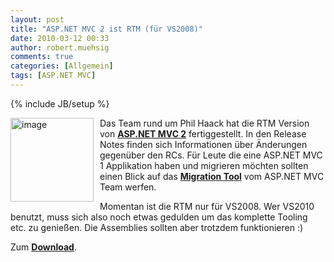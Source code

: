 ```yaml
---
layout: post
title: "ASP.NET MVC 2 ist RTM (für VS2008)"
date: 2010-03-12 00:33
author: robert.muehsig
comments: true
categories: [Allgemein]
tags: [ASP.NET MVC]
---
```

{% include JB/setup %}
<p><a href="{{BASE_PATH}}/assets/wp-images/image934.png"><img style="border-right: 0px; border-top: 0px; margin: 0px 10px 0px 0px; border-left: 0px; border-bottom: 0px" height="134" alt="image" src="{{BASE_PATH}}/assets/wp-images/image_thumb119.png" width="133" align="left" border="0"></a>Das Team rund um Phil Haack hat die RTM Version von <strong><a href="http://www.microsoft.com/downloads/details.aspx?displaylang=en&amp;FamilyID=c9ba1fe1-3ba8-439a-9e21-def90a8615a9">ASP.NET MVC 2</a></strong> fertiggestellt. In den Release Notes finden sich Informationen über Änderungen gegenüber den RCs. Für Leute die eine ASP.NET MVC 1 Applikation haben und migrieren möchten sollten einen Blick auf das <strong><a href="http://weblogs.asp.net/leftslipper/archive/2010/03/10/migrating-asp-net-mvc-1-0-applications-to-asp-net-mvc-2-rtm.aspx">Migration Tool</a></strong> vom ASP.NET MVC Team werfen.</p> <p>Momentan ist die RTM nur für VS2008. Wer VS2010 benutzt, muss sich also noch etwas gedulden um das komplette Tooling etc. zu genießen. Die Assemblies sollten aber trotzdem funktionieren :) </p> <p>Zum <strong><a href="http://www.microsoft.com/downloads/details.aspx?displaylang=en&amp;FamilyID=c9ba1fe1-3ba8-439a-9e21-def90a8615a9">Download</a></strong>.</p>
